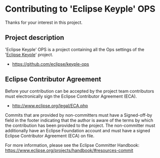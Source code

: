 # Contributing to 'Eclipse Keyple' OPS

Thanks for your interest in this project.

## Project description

'Eclipse Keyple' OPS is a project containing all the Ops settings of the '[Eclipse Keyple](https://keyple.org/)' project.

* https://github.com/eclipse/keyple-ops

## Eclipse Contributor Agreement

Before your contribution can be accepted by the project team contributors must
electronically sign the Eclipse Contributor Agreement (ECA).

* http://www.eclipse.org/legal/ECA.php

Commits that are provided by non-committers must have a Signed-off-by field in
the footer indicating that the author is aware of the terms by which the
contribution has been provided to the project. The non-committer must
additionally have an Eclipse Foundation account and must have a signed Eclipse
Contributor Agreement (ECA) on file.

For more information, please see the Eclipse Committer Handbook:
https://www.eclipse.org/projects/handbook/#resources-commit
